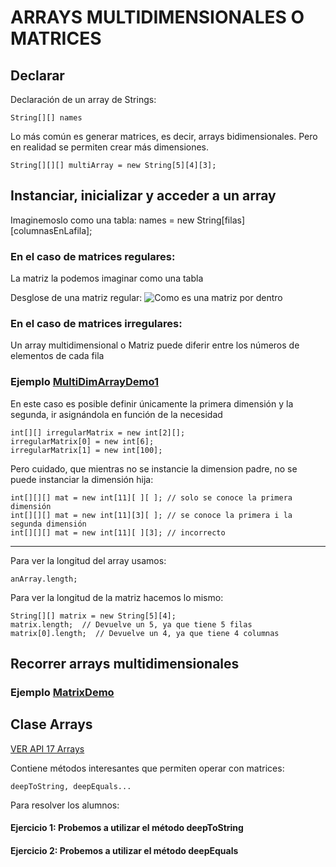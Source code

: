 # ARRAYS MULTIDIMENSIONALES O MATRICES

## Declarar
Declaración de un array de Strings:

    String[][] names

Lo más común es generar matrices, es decir, arrays bidimensionales. Pero en realidad se permiten crear más dimensiones.

    String[][][] multiArray = new String[5][4][3];

## Instanciar, inicializar y acceder a un array
Imaginemoslo como una tabla:
    names = new String[filas][columnasEnLafila];

### En el caso de matrices regulares:

La matriz la podemos imaginar como una tabla

Desglose de una matriz regular:
![Como es una matriz por dentro](/images/ArrayMultidimensional.png)



### En el caso de matrices irregulares:

Un array multidimensional o Matriz puede diferir entre los números de elementos de cada fila

### Ejemplo [MultiDimArrayDemo1](MultiDimArrayDemo1.java)

En este caso es posible definir únicamente la primera dimensión y la segunda, ir asignándola en función de la necesidad

    int[][] irregularMatrix = new int[2][];
    irregularMatrix[0] = new int[6];
    irregularMatrix[1] = new int[100];

Pero cuidado, que mientras no se instancie la dimension padre, no se puede instanciar la dimensión hija:

    int[][][] mat = new int[11][ ][ ]; // solo se conoce la primera dimensión 
    int[][][] mat = new int[11][3][ ]; // se conoce la primera i la segunda dimensión
    int[][][] mat = new int[11][ ][3]; // incorrecto

---

Para ver la longitud del array usamos:

    anArray.length;

Para ver la longitud de la matriz hacemos lo mismo:

    String[][] matrix = new String[5][4];
    matrix.length;  // Devuelve un 5, ya que tiene 5 filas
    matrix[0].length;  // Devuelve un 4, ya que tiene 4 columnas

## Recorrer arrays multidimensionales 

### Ejemplo [MatrixDemo](MatrixDemo.java)

## Clase Arrays

[VER API 17 Arrays](https://docs.oracle.com/en/java/javase/17/docs/api/java.base/java/util/Arrays.html)

Contiene métodos interesantes que permiten operar con matrices:

    deepToString, deepEquals...

Para resolver los alumnos:
#### Ejercicio 1: Probemos a utilizar el método deepToString
#### Ejercicio 2: Probemos a utilizar el método deepEquals
